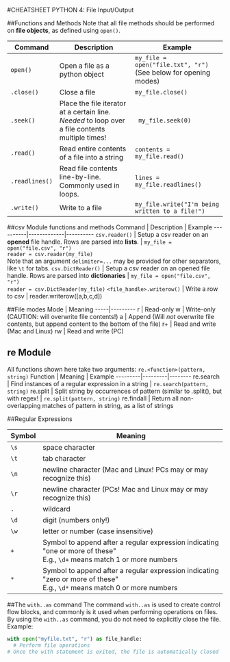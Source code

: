 #CHEATSHEET PYTHON 4: File Input/Output

##Functions and Methods
Note that all file methods should be performed on **file objects**, as defined using `open()`. 

Command  |  Description | Example
----------|-------------|----------
`open()` | Open a file as a python object |`my_file = open("file.txt", "r")` (See below for opening modes)
`.close()`| Close a file | `my_file.close()`
`.seek()` | Place the file iterator at a certain line. *Needed* to loop over a file contents multiple times! | ` my_file.seek(0)`
`.read()` | Read entire contents of a file into a string | `contents = my_file.read()`
`.readlines()` | Read file contents line-by-line. Commonly used in loops. | `lines = my_file.readlines()`
`.write()` | Write to a file | `my_file.write("I'm being written to a file!")`

##csv Module functions and methods
Command  |  Description | Example
----------|-------------|----------
`csv.reader()` | Setup a csv reader on an **opened** file handle. Rows are parsed into **lists**. | `my_file = open("file.csv", "r")`<br>`reader = csv.reader(my_file)`<br> Note that an argument `delimiter=...` may be provided for other separators, like `\t` for tabs.
`csv.DictReader()` | Setup a csv reader on an opened file handle. Rows are parsed into **dictionaries** |  `my_file = open("file.csv", "r")`<br>`reader = csv.DictReader(my_file)`
`<file_handle>.writerow()` | Write a row to csv | reader.writerow([a,b,c,d])

##File modes
Mode | Meaning
-----|---------
r | Read-only
w | Write-only (CAUTION: will overwrite file contents!)
a | Append (Will *not* overwrite file contents, but append content to the bottom of the file)
r+ | Read and write (Mac and Linux)
rw | Read and write (PC)

## re Module
All functions shown here take two arguments: `re.<function>(pattern, string)`
Function | Meaning | Example
---------|---------|--------
re.search | Find instances of a regular expression in a string | `re.search(pattern, string)`
re.split | Split string by occurrences of pattern (similar to .split(), but with regex! | `re.split(pattern, string)`
re.findall | Return all non-overlapping matches of pattern in string, as a list of strings


##Regular Expressions

Symbol | Meaning
-------|---------
`\s`   | space character
`\t`   | tab character
`\n`   | newline character (Mac and Linux! PCs may or may recognize this)
`\r`   | newline character (PCs! Mac and Linux may or may recognize this)
`.`    | wildcard
`\d`   | digit (numbers only!)
`\w`   | letter or number (case insensitive)
`+`    | Symbol to append after a regular expression indicating "one or more of these" <br> E.g., `\d+` means match 1 or more numbers
`*`    | Symbol to append after a regular expression indicating "zero or more of these" <br> E.g., `\d*` means match 0 or more numbers


##The `with..as` command
The command `with..as` is used to create control flow blocks, and commonly is it used when performing operations on files. By using the `with..as` command, you do not need to explicitly close the file.
Example:
```python
with open("myfile.txt", "r") as file_handle:
  # Perform file operations
# Once the with statement is exited, the file is automatically closed
```
